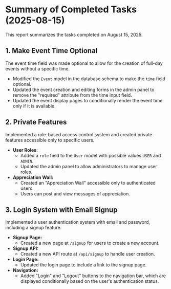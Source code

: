 # Summary of Completed Tasks (2025-08-15)

This report summarizes the tasks completed on August 15, 2025.

## 1. Make Event Time Optional

The event time field was made optional to allow for the creation of full-day events without a specific time.

* Modified the `Event` model in the database schema to make the `time` field optional.
* Updated the event creation and editing forms in the admin panel to remove the "required" attribute from the time input field.
* Updated the event display pages to conditionally render the event time only if it is available.

## 2. Private Features

Implemented a role-based access control system and created private features accessible only to specific users.

* **User Roles:**
  * Added a `role` field to the `User` model with possible values `USER` and `ADMIN`.
  * Updated the admin panel to allow administrators to manage user roles.
* **Appreciation Wall:**
  * Created an "Appreciation Wall" accessible only to authenticated users.
  * Users can post and view messages of appreciation.

## 3. Login System with Email Signup

Implemented a user authentication system with email and password, including a signup feature.

* **Signup Page:**
  * Created a new page at `/signup` for users to create a new account.
* **Signup API:**
  * Created a new API route at `/api/signup` to handle user creation.
* **Login Page:**
  * Updated the login page to include a link to the signup page.
* **Navigation:**
  * Added "Login" and "Logout" buttons to the navigation bar, which are displayed conditionally based on the user's authentication status.
